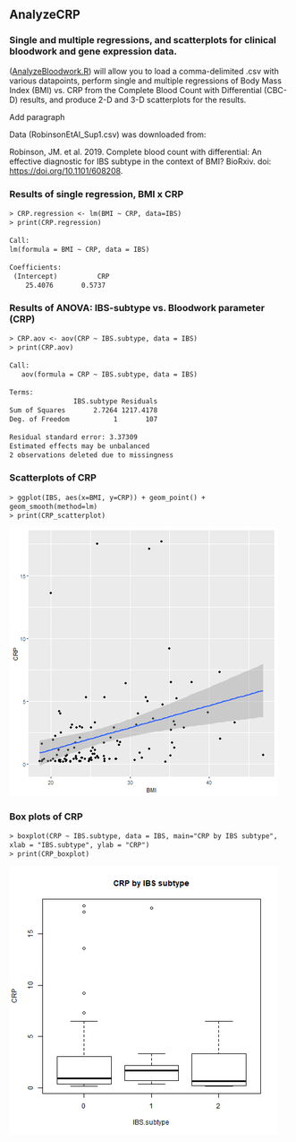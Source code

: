 ## AnalyzeCRP
### Single and multiple regressions, and scatterplots for clinical bloodwork and gene expression data.
([AnalyzeBloodwork.R](../master/AnalyzeBloodwork.R)) will allow you to load a comma-delimited .csv with various datapoints, perform single and multiple regressions of Body Mass Index (BMI) vs. CRP from the Complete Blood Count with Differential (CBC-D) results, and produce 2-D and 3-D scatterplots for the results. 

Add paragraph 

Data (RobinsonEtAl_Sup1.csv) was downloaded from: 

Robinson, JM. et al. 2019. Complete blood count with differential: An effective diagnostic for IBS subtype in the context of BMI? BioRxiv. doi: https://doi.org/10.1101/608208.

### Results of single regression, BMI x CRP
```
> CRP.regression <- lm(BMI ~ CRP, data=IBS)
> print(CRP.regression)

Call:
lm(formula = BMI ~ CRP, data = IBS)

Coefficients:
 (Intercept)          CRP  
    25.4076       0.5737  

```
### Results of ANOVA: IBS-subtype vs. Bloodwork parameter (CRP)
```
> CRP.aov <- aov(CRP ~ IBS.subtype, data = IBS)
> print(CRP.aov)

Call:
   aov(formula = CRP ~ IBS.subtype, data = IBS)

Terms:
                IBS.subtype Residuals
Sum of Squares       2.7264 1217.4178
Deg. of Freedom           1       107

Residual standard error: 3.37309
Estimated effects may be unbalanced
2 observations deleted due to missingness

```
### Scatterplots of CRP
```
> ggplot(IBS, aes(x=BMI, y=CRP)) + geom_point() + geom_smooth(method=lm) 
> print(CRP_scatterplot)

```
![](fig_output/CRP_scatterplot.png)

### Box plots of CRP
```
> boxplot(CRP ~ IBS.subtype, data = IBS, main="CRP by IBS subtype", xlab = "IBS.subtype", ylab = "CRP")
> print(CRP_boxplot)

```
![](fig_output/CRP_boxplot.png)
##
